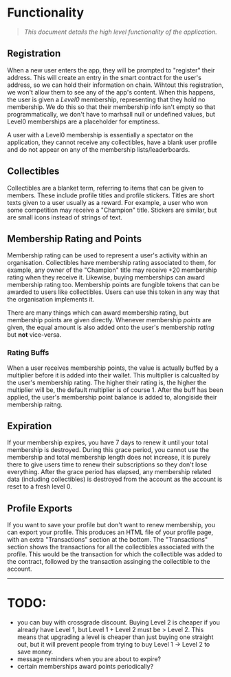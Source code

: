 # Functionality
> *This document details the high level functionality of the application.*

## Registration
When a new user enters the app, they will be prompted to "register" their address. This will create an entry in the smart contract for the user's address, so we can hold their information on chain. Wihtout this registration, we won't allow them to see any of the app's content. When this happens, the user is given a *Level0* membership, representing that they hold no membership. We do this so that their membership info isn't empty so that programmatically, we don't have to marhsall null or undefined values, but Level0 memberships are a placeholder for emptiness.

A user with a Level0 membership is essentially a spectator on the application, they cannot receive any collectibles, have a blank user profile and do not appear on any of the membership lists/leaderboards.

## Collectibles
Collectibles are a blanket term, referring to items that can be given to members. These include profile titles and profile stickers. Titles are short texts given to a user usually as a reward. For example, a user who won some competition may receive a "Champion" title. Stickers are similar, but are small icons instead of strings of text.

## Membership Rating and Points
Membership rating can be used to represent a user's activity within an organisation. Collectibles have membership rating associated to them, for example, any owner of the "Champion" title may receive +20 membership rating when they receive it. Likewise, buying memberships can award membership rating too. Membership points are fungible tokens that can be awarded to users like collectibles. Users can use this token in any way that the organisation implements it.

There are many things which can award membership rating, but membership points are given directly. Whenever membership *points* are given, the equal amount is also added onto the user's membership *rating* but **not** vice-versa.

### Rating Buffs
When a user receives membership points, the value is actually buffed by a multiplier before it is added into their wallet. This multiplier is calcualted by the user's membership rating. The higher their rating is, the higher the multiplier will be, the default multiplier is of course 1. After the buff has been applied, the user's membership point balance is added to, alongiside their membership raitng.

## Expiration
If your membership expires, you have 7 days to renew it until your total membership is destroyed. During this grace period, you cannot use the membership and total membership length does not increase, it is purely there to give users time to renew their subscriptions so they don't lose everything. After the grace period has elapsed, any membership related data (including collectibles) is destroyed from the account as the account is reset to a fresh level 0.

## Profile Exports
If you want to save your profile but don't want to renew membership, you can export your profile. This produces an HTML file of your profile page, with an extra "Transactions" section at the bottom. The "Transactions" section shows the transactions for all the collectibles associated with the profile. This would be the transaction for which the collectible was added to the contract, followed by the transaction assinging the collectible to the account.

---

# TODO:
- you can buy with crossgrade discount. Buying Level 2 is cheaper if you already have Level 1, but Level 1 + Level 2 must be > Level 2. This means that upgrading a level is cheaper than just buying one straight out, but it will prevent people from trying to buy Level 1 -> Level 2 to save money.
- message reminders when you are about to expire?
- certain memberships award points periodically?